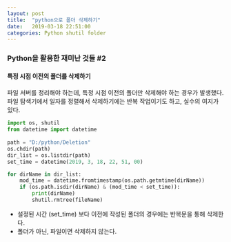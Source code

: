 ```yaml
---
layout: post
title:  "python으로 폴더 삭제하기"
date:   2019-03-18 22:51:00
categories: Python shutil folder
---
```


 
  
   
### Python을 활용한 재미난 것들 #2
#### 특정 시점 이전의 폴더를 삭제하기

파일 서버를 정리해야 하는데, 특정 시점 이전의 폴더만 삭제해야 하는 경우가 발생했다.
파일 탐색기에서 일자를 정렬해서 삭제하기에는 반복 작업이기도 하고, 실수의 여지가 있다.


``` python
import os, shutil
from datetime import datetime
  
path = "D:/python/Deletion"
os.chdir(path)
dir_list = os.listdir(path)
set_time = datetime(2019, 3, 18, 22, 51, 00)

for dirName in dir_list:
    mod_time = datetime.fromtimestamp(os.path.getmtime(dirName))
    if (os.path.isdir(dirName) & (mod_time < set_time)):
        print(dirName)
        shutil.rmtree(fileName)

```


* 설정된 시간 (set_time) 보다 이전에 작성된 폴더의 경우에는 반복문을 통해 삭제한다.
* 폴더가 아닌, 파일이면 삭제하지 않는다.
